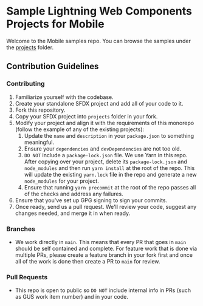 # Sample Lightning Web Components Projects for Mobile
Welcome to the Mobile samples repo. You can browse the samples under the [projects](./projects) folder.

## Contribution Guidelines

### Contributing

1. Familiarize yourself with the codebase.
1. Create your standalone SFDX project and add all of your code to it.
1. Fork this repository.
1. Copy your SFDX project into `projects` folder in your fork.
1. Modify your project and align it with the requirements of this monorepo (follow the example of any of the existing projects):
    1. Update the `name` and `description` in your `package.json` to something meaningful.
    1. Ensure your `dependencies` and `devDependencies` are not too old.
    1. `DO NOT` include a `package-lock.json` file. We use Yarn in this repo. After copying over your project, delete its `package-lock.json` and `node_modules` and then run `yarn install` at the root of the repo. This will update the existing `yarn.lock` file in the repo and generate a new `node_modules` for your project.
    1. Ensure that running `yarn precommit` at the root of the repo passes all of the checks and address any failures.
1. Ensure that you've set up GPG signing to sign your commits.
1. Once ready, send us a pull request. We'll review your code, suggest any changes needed, and merge it in when ready.

### Branches

- We work directly in `main`. This means that every PR that goes in `main` should be self contained and complete. For feature work that is done via multiple PRs, please create a feature branch in your fork first and once all of the work is done then create a PR to `main` for review.

### Pull Requests

- This repo is open to public so `DO NOT` include internal info in PRs (such as GUS work item number) and in your code. 
